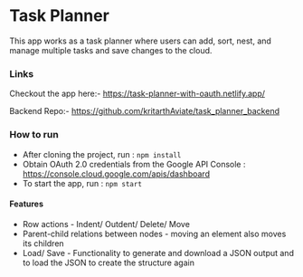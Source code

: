 # Task Planner

This app works as a task planner where users can add, sort, nest, and manage multiple tasks and save changes to the cloud.

### Links

Checkout the app here:- https://task-planner-with-oauth.netlify.app/

Backend Repo:- https://github.com/kritarthAviate/task_planner_backend

### How to run

- After cloning the project, run : `npm install`
- Obtain OAuth 2.0 credentials from the Google API Console : https://console.cloud.google.com/apis/dashboard
- To start the app, run : `npm start`

#### Features

-   Row actions - Indent/ Outdent/ Delete/ Move
-   Parent-child relations between nodes - moving an element also moves its children
-   Load/ Save - Functionality to generate and download a JSON output and to load the JSON to create the structure again
